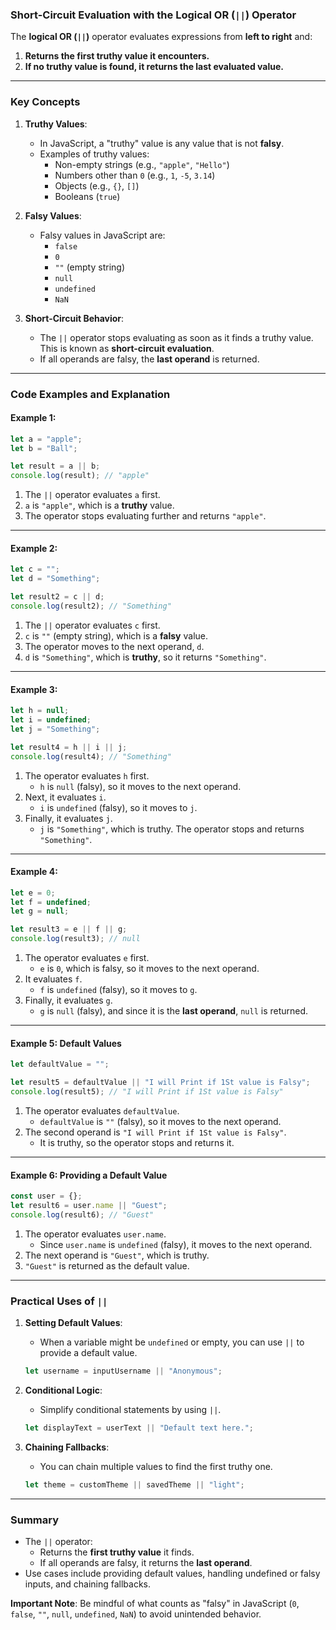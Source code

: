 ### **Short-Circuit Evaluation with the Logical OR (`||`) Operator**

The **logical OR (`||`)** operator evaluates expressions from **left to right** and:
1. **Returns the first truthy value it encounters.**
2. **If no truthy value is found, it returns the last evaluated value.**

---

### **Key Concepts**

1. **Truthy Values**:
   - In JavaScript, a "truthy" value is any value that is not **falsy**.
   - Examples of truthy values:
     - Non-empty strings (e.g., `"apple"`, `"Hello"`)
     - Numbers other than `0` (e.g., `1`, `-5`, `3.14`)
     - Objects (e.g., `{}`, `[]`)
     - Booleans (`true`)

2. **Falsy Values**:
   - Falsy values in JavaScript are:
     - `false`
     - `0`
     - `""` (empty string)
     - `null`
     - `undefined`
     - `NaN`

3. **Short-Circuit Behavior**:
   - The `||` operator stops evaluating as soon as it finds a truthy value. This is known as **short-circuit evaluation**.
   - If all operands are falsy, the **last operand** is returned.

---

### **Code Examples and Explanation**

#### **Example 1:**
```javascript
let a = "apple";
let b = "Ball";

let result = a || b;
console.log(result); // "apple"
```

1. The `||` operator evaluates `a` first.
2. `a` is `"apple"`, which is a **truthy** value.
3. The operator stops evaluating further and returns `"apple"`.

---

#### **Example 2:**
```javascript
let c = "";
let d = "Something";

let result2 = c || d;
console.log(result2); // "Something"
```

1. The `||` operator evaluates `c` first.
2. `c` is `""` (empty string), which is a **falsy** value.
3. The operator moves to the next operand, `d`.
4. `d` is `"Something"`, which is **truthy**, so it returns `"Something"`.

---

#### **Example 3:**
```javascript
let h = null;
let i = undefined;
let j = "Something";

let result4 = h || i || j;
console.log(result4); // "Something"
```

1. The operator evaluates `h` first. 
   - `h` is `null` (falsy), so it moves to the next operand.
2. Next, it evaluates `i`.
   - `i` is `undefined` (falsy), so it moves to `j`.
3. Finally, it evaluates `j`.
   - `j` is `"Something"`, which is truthy. The operator stops and returns `"Something"`.

---

#### **Example 4:**
```javascript
let e = 0;
let f = undefined;
let g = null;

let result3 = e || f || g;
console.log(result3); // null
```

1. The operator evaluates `e` first.
   - `e` is `0`, which is falsy, so it moves to the next operand.
2. It evaluates `f`.
   - `f` is `undefined` (falsy), so it moves to `g`.
3. Finally, it evaluates `g`.
   - `g` is `null` (falsy), and since it is the **last operand**, `null` is returned.

---

#### **Example 5: Default Values**
```javascript
let defaultValue = "";

let result5 = defaultValue || "I will Print if 1St value is Falsy";
console.log(result5); // "I will Print if 1St value is Falsy"
```

1. The operator evaluates `defaultValue`.
   - `defaultValue` is `""` (falsy), so it moves to the next operand.
2. The second operand is `"I will Print if 1St value is Falsy"`.
   - It is truthy, so the operator stops and returns it.

---

#### **Example 6: Providing a Default Value**
```javascript
const user = {};
let result6 = user.name || "Guest";
console.log(result6); // "Guest"
```

1. The operator evaluates `user.name`.
   - Since `user.name` is `undefined` (falsy), it moves to the next operand.
2. The next operand is `"Guest"`, which is truthy.
3. `"Guest"` is returned as the default value.

---

### **Practical Uses of `||`**

1. **Setting Default Values**:
   - When a variable might be `undefined` or empty, you can use `||` to provide a default value.
   ```javascript
   let username = inputUsername || "Anonymous";
   ```

2. **Conditional Logic**:
   - Simplify conditional statements by using `||`.
   ```javascript
   let displayText = userText || "Default text here.";
   ```

3. **Chaining Fallbacks**:
   - You can chain multiple values to find the first truthy one.
   ```javascript
   let theme = customTheme || savedTheme || "light";
   ```

---

### **Summary**

- The `||` operator:
  - Returns the **first truthy value** it finds.
  - If all operands are falsy, it returns the **last operand**.
- Use cases include providing default values, handling undefined or falsy inputs, and chaining fallbacks.

**Important Note**: Be mindful of what counts as "falsy" in JavaScript (`0`, `false`, `""`, `null`, `undefined`, `NaN`) to avoid unintended behavior.
